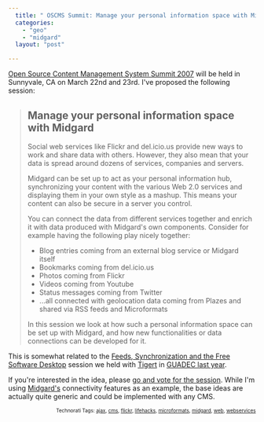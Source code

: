 ```yaml
---
  title: " OSCMS Summit: Manage your personal information space with Midgard"
  categories: 
    - "geo"
    - "midgard"
  layout: "post"

---
```

<a href="http://2007.oscms-summit.org/">Open Source Content Management System Summit 2007</a> will be held in Sunnyvale, CA on March 22nd and 23rd. I've proposed the following session:

<blockquote>
<h2>Manage your personal information space with Midgard</h2>

<p>Social web services like Flickr and del.icio.us provide new ways to work and share data with others. However, they also mean that your data is spread around dozens of services, companies and servers.</p>

<p>Midgard can be set up to act as your personal information hub, synchronizing your content with the various Web 2.0 services and displaying them in your own style as a mashup. This means your content can also be secure in a server you control.</p>

<p>You can connect the data from different services together and enrich it with data produced with Midgard's own components. Consider for example having the following play nicely together:</p>

<ul>
<li>Blog entries coming from an external blog service or Midgard itself</li>
<li>Bookmarks coming from del.icio.us</li>
<li>Photos coming from Flickr</li>
<li>Videos coming from Youtube</li>
<li>Status messages coming from Twitter</li>
<li>...all connected with geolocation data coming from Plazes and shared via RSS feeds and Microformats</li>
</ul>

<p>In this session we look at how such a personal information space can be set up with Midgard, and how new functionalities or data connections can be developed for it.</p></blockquote>

This is somewhat related to the <a href="http://bergie.iki.fi/blog/synchronization-and-the-free-software-desktop-in-guadec/">Feeds, Synchronization and the Free Software Desktop</a> session we held with <a href="http://tigert.com/">Tigert</a> in <a href="http://www.slideshare.net/bergie/feeds-synchronization-and-the-free-software-desktop/">GUADEC last year</a>.

If you're interested in the idea, please <a href="http://2007.oscms-summit.org/node/181">go and vote for the session</a>. While I'm using <a href="http://www.midgard-project.org/">Midgard's</a> connectivity features as an example, the base ideas are actually quite generic and could be implemented with any CMS.
<p style="text-align:right;font-size:10px;">Technorati Tags: <a href="http://www.technorati.com/tag/ajax" rel="tag">ajax</a>, <a href="http://www.technorati.com/tag/cms" rel="tag">cms</a>, <a href="http://www.technorati.com/tag/flickr" rel="tag">flickr</a>, <a href="http://www.technorati.com/tag/lifehacks" rel="tag">lifehacks</a>, <a href="http://www.technorati.com/tag/microformats" rel="tag">microformats</a>, <a href="http://www.technorati.com/tag/midgard" rel="tag">midgard</a>, <a href="http://www.technorati.com/tag/web" rel="tag">web</a>, <a href="http://www.technorati.com/tag/webservices" rel="tag">webservices</a></p>
